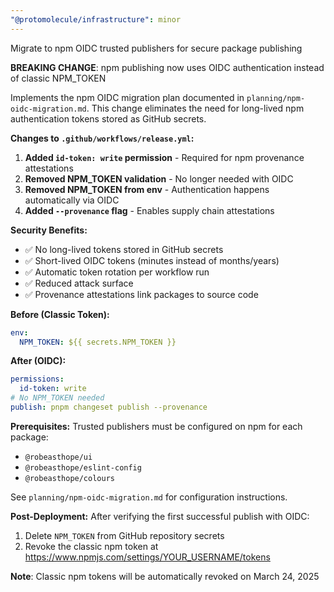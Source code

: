 ```yaml
---
"@protomolecule/infrastructure": minor
---
```


Migrate to npm OIDC trusted publishers for secure package publishing

**BREAKING CHANGE**: npm publishing now uses OIDC authentication instead of classic NPM_TOKEN

Implements the npm OIDC migration plan documented in `planning/npm-oidc-migration.md`. This change eliminates the need for long-lived npm authentication tokens stored as GitHub secrets.

**Changes to `.github/workflows/release.yml`:**

1. **Added `id-token: write` permission** - Required for npm provenance attestations
2. **Removed NPM_TOKEN validation** - No longer needed with OIDC
3. **Removed NPM_TOKEN from env** - Authentication happens automatically via OIDC
4. **Added `--provenance` flag** - Enables supply chain attestations

**Security Benefits:**

- ✅ No long-lived tokens stored in GitHub secrets
- ✅ Short-lived OIDC tokens (minutes instead of months/years)
- ✅ Automatic token rotation per workflow run
- ✅ Reduced attack surface
- ✅ Provenance attestations link packages to source code

**Before (Classic Token):**
```yaml
env:
  NPM_TOKEN: ${{ secrets.NPM_TOKEN }}
```

**After (OIDC):**
```yaml
permissions:
  id-token: write
# No NPM_TOKEN needed
publish: pnpm changeset publish --provenance
```

**Prerequisites:**
Trusted publishers must be configured on npm for each package:

- `@robeasthope/ui`
- `@robeasthope/eslint-config`
- `@robeasthope/colours`

See `planning/npm-oidc-migration.md` for configuration instructions.

**Post-Deployment:**
After verifying the first successful publish with OIDC:

1. Delete `NPM_TOKEN` from GitHub repository secrets
2. Revoke the classic npm token at https://www.npmjs.com/settings/YOUR_USERNAME/tokens

**Note**: Classic npm tokens will be automatically revoked on March 24, 2025
